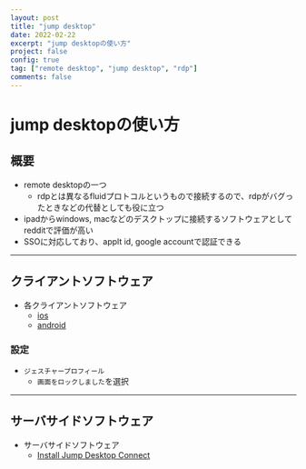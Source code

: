 ```yaml
---
layout: post
title: "jump desktop"
date: 2022-02-22
excerpt: "jump desktopの使い方"
project: false
config: true
tag: ["remote desktop", "jump desktop", "rdp"]
comments: false
---
```


# jump desktopの使い方

## 概要
 - remote desktopの一つ
   - rdpとは異なるfluidプロトコルというもので接続するので、rdpがバグったときなどの代替としても役に立つ
 - ipadからwindows, macなどのデスクトップに接続するソフトウェアとしてredditで評価が高い
 - SSOに対応しており、applt id, google accountで認証できる

---

## クライアントソフトウェア
 - 各クライアントソフトウェア
   - [ios](https://apps.apple.com/us/app/jump-desktop-remote-desktop/id364876095)
   - [android](https://play.google.com/store/apps/details?id=com.p5sys.android.jump)

### 設定
 - `ジェスチャープロフィール`
   - `画面をロックしました`を選択

---

## サーバサイドソフトウェア
 - サーバサイドソフトウェア
   - [Install Jump Desktop Connect](https://jumpdesktop.com/connect/)


